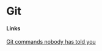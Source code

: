 # Git

#### Links

[Git commands nobody has told you](https://bootcamp.uxdesign.cc/git-commands-nobody-has-told-you-cd7025bea8db)

